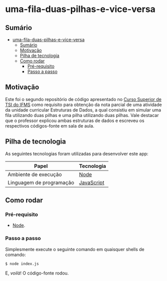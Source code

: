 # uma-fila-duas-pilhas-e-vice-versa

## Sumário

- [uma-fila-duas-pilhas-e-vice-versa](#uma-fila-duas-pilhas-e-vice-versa)
  - [Sumário](#sumário)
  - [Motivação](#motivação)
  - [Pilha de tecnologia](#pilha-de-tecnologia)
  - [Como rodar](#como-rodar)
    - [Pré-requisito](#pré-requisito)
    - [Passo a passo](#passo-a-passo)

## Motivação

<!-- lipsum -->

Este foi o segundo repositório de código apresentado no [Curso Superior de TSI do IFMS](https://www.ifms.edu.br/campi/campus-aquidauana/cursos/graduacao/sistemas-para-internet/sistemas-para-internet) como requisito para obtenção da nota parcial de uma atividade da unidade curricular Estruturas de Dados, a qual consistiu em simular uma fila utilizando duas pilhas e uma pilha utilizando duas pilhas. Vale destacar que o professor explicou ambas estruturas de dados e escreveu os respectivos códigos-fonte em sala de aula.

## Pilha de tecnologia

As seguintes tecnologias foram utilizadas para desenvolver este app:

| Papel | Tecnologia |
|-|-|
| Ambiente de execução | [Node](https://nodejs.org/en/) |
| Linguagem de programação | [JavaScript](https://developer.mozilla.org/pt-BR/docs/Web/JavaScript) |

## Como rodar

### Pré-requisito

- [Node](https://nodejs.org/en/download/).

### Passo a passo

Simplesmente execute o seguinte comando em quaisquer shells de comando:

```console
$ node index.js
```

E, _voilà_! O código-fonte rodou.